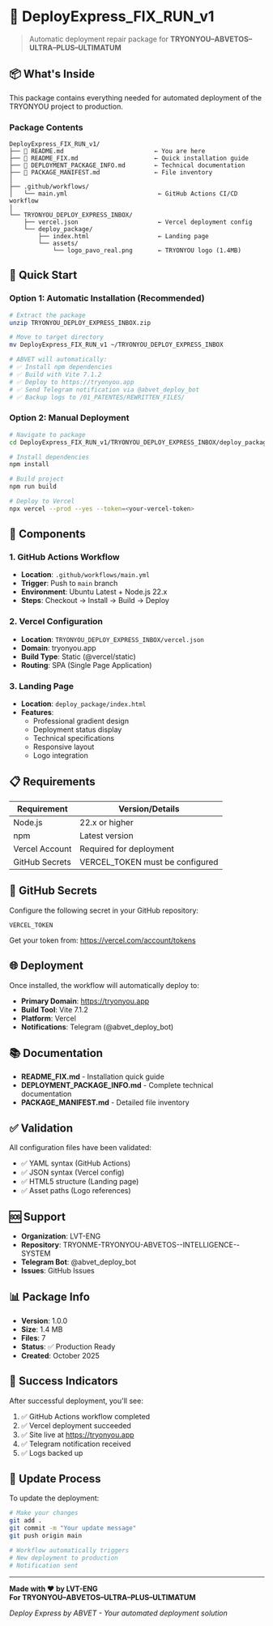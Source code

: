 # 🚀 DeployExpress_FIX_RUN_v1

> Automatic deployment repair package for **TRYONYOU–ABVETOS–ULTRA–PLUS–ULTIMATUM**

## 📦 What's Inside

This package contains everything needed for automated deployment of the TRYONYOU project to production.

### Package Contents

```
DeployExpress_FIX_RUN_v1/
├── 📄 README.md                         ← You are here
├── 📄 README_FIX.md                     ← Quick installation guide
├── 📄 DEPLOYMENT_PACKAGE_INFO.md        ← Technical documentation
├── 📄 PACKAGE_MANIFEST.md               ← File inventory
│
├── .github/workflows/
│   └── main.yml                         ← GitHub Actions CI/CD workflow
│
└── TRYONYOU_DEPLOY_EXPRESS_INBOX/
    ├── vercel.json                      ← Vercel deployment config
    └── deploy_package/
        ├── index.html                   ← Landing page
        └── assets/
            └── logo_pavo_real.png       ← TRYONYOU logo (1.4MB)
```

## 🎯 Quick Start

### Option 1: Automatic Installation (Recommended)

```bash
# Extract the package
unzip TRYONYOU_DEPLOY_EXPRESS_INBOX.zip

# Move to target directory
mv DeployExpress_FIX_RUN_v1 ~/TRYONYOU_DEPLOY_EXPRESS_INBOX

# ABVET will automatically:
# ✅ Install npm dependencies
# ✅ Build with Vite 7.1.2
# ✅ Deploy to https://tryonyou.app
# ✅ Send Telegram notification via @abvet_deploy_bot
# ✅ Backup logs to /01_PATENTES/REWRITTEN_FILES/
```

### Option 2: Manual Deployment

```bash
# Navigate to package
cd DeployExpress_FIX_RUN_v1/TRYONYOU_DEPLOY_EXPRESS_INBOX/deploy_package

# Install dependencies
npm install

# Build project
npm run build

# Deploy to Vercel
npx vercel --prod --yes --token=<your-vercel-token>
```

## 🔧 Components

### 1. GitHub Actions Workflow
- **Location**: `.github/workflows/main.yml`
- **Trigger**: Push to `main` branch
- **Environment**: Ubuntu Latest + Node.js 22.x
- **Steps**: Checkout → Install → Build → Deploy

### 2. Vercel Configuration
- **Location**: `TRYONYOU_DEPLOY_EXPRESS_INBOX/vercel.json`
- **Domain**: tryonyou.app
- **Build Type**: Static (@vercel/static)
- **Routing**: SPA (Single Page Application)

### 3. Landing Page
- **Location**: `deploy_package/index.html`
- **Features**:
  - Professional gradient design
  - Deployment status display
  - Technical specifications
  - Responsive layout
  - Logo integration

## 📋 Requirements

| Requirement | Version/Details |
|------------|----------------|
| Node.js | 22.x or higher |
| npm | Latest version |
| Vercel Account | Required for deployment |
| GitHub Secrets | VERCEL_TOKEN must be configured |

## 🔐 GitHub Secrets

Configure the following secret in your GitHub repository:

```
VERCEL_TOKEN
```

Get your token from: https://vercel.com/account/tokens

## 🌐 Deployment

Once installed, the workflow will automatically deploy to:

- **Primary Domain**: https://tryonyou.app
- **Build Tool**: Vite 7.1.2
- **Platform**: Vercel
- **Notifications**: Telegram (@abvet_deploy_bot)

## 📚 Documentation

- **README_FIX.md** - Installation quick guide
- **DEPLOYMENT_PACKAGE_INFO.md** - Complete technical documentation
- **PACKAGE_MANIFEST.md** - Detailed file inventory

## ✅ Validation

All configuration files have been validated:
- ✅ YAML syntax (GitHub Actions)
- ✅ JSON syntax (Vercel config)
- ✅ HTML5 structure (Landing page)
- ✅ Asset paths (Logo references)

## 🆘 Support

- **Organization**: LVT-ENG
- **Repository**: TRYONME-TRYONYOU-ABVETOS--INTELLIGENCE--SYSTEM
- **Telegram Bot**: @abvet_deploy_bot
- **Issues**: GitHub Issues

## 📊 Package Info

- **Version**: 1.0.0
- **Size**: 1.4 MB
- **Files**: 7
- **Status**: ✅ Production Ready
- **Created**: October 2025

## 🎉 Success Indicators

After successful deployment, you'll see:

1. ✅ GitHub Actions workflow completed
2. ✅ Vercel deployment succeeded  
3. ✅ Site live at https://tryonyou.app
4. ✅ Telegram notification received
5. ✅ Logs backed up

## 🔄 Update Process

To update the deployment:

```bash
# Make your changes
git add .
git commit -m "Your update message"
git push origin main

# Workflow automatically triggers
# New deployment to production
# Notification sent
```

---

**Made with ❤️ by LVT-ENG**  
**For TRYONYOU–ABVETOS–ULTRA–PLUS–ULTIMATUM**  

*Deploy Express by ABVET - Your automated deployment solution*
